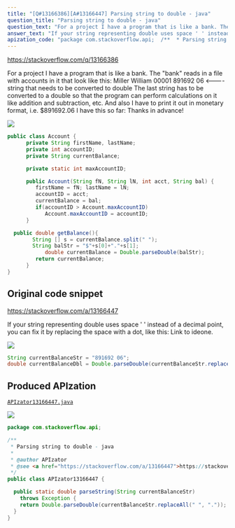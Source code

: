 ```yaml
---
title: "[Q#13166386][A#13166447] Parsing string to double - java"
question_title: "Parsing string to double - java"
question_text: "For a project I have a program that is like a bank. The \"bank\" reads in a file with accounts in it that look like this:  Miller William 00001 891692 06    <----string that needs to be converted to double  The last string has to be converted to a double so that the program can perform calculations on it like addition and subtraction, etc.  And also I have to print it out in monetary format, i.e. $891692.06 I have this so far: Thanks in advance!"
answer_text: "If your string representing double uses space ' ' instead of a decimal point, you can fix it by replacing the space with a dot, like this: Link to ideone."
apization_code: "package com.stackoverflow.api;  /**  * Parsing string to double - java  *  * @author APIzator  * @see <a href=\"https://stackoverflow.com/a/13166447\">https://stackoverflow.com/a/13166447</a>  */ public class APIzator13166447 {    public static double parseString(String currentBalanceStr)     throws Exception {     return Double.parseDouble(currentBalanceStr.replaceAll(\" \", \".\"));   } }"
---
```


https://stackoverflow.com/q/13166386

For a project I have a program that is like a bank. The &quot;bank&quot; reads in a file with accounts in it that look like this: 
Miller
William
00001
891692 06    &lt;----string that needs to be converted to double 
The last string has to be converted to a double so that the program can perform calculations on it like addition and subtraction, etc. 
And also I have to print it out in monetary format, i.e. $891692.06
I have this so far:
Thanks in advance!


<div class="code-logo"><img src="/stackoverflow.png" /></div>

```java
public class Account {
      private String firstName, lastName;
      private int accountID;
      private String currentBalance; 

      private static int maxAccountID;

      public Account(String fN, String lN, int acct, String bal) {
         firstName = fN; lastName = lN;
         accountID = acct;
         currentBalance = bal;
         if(accountID > Account.maxAccountID)
            Account.maxAccountID = accountID;
      }     

  public double getBalance(){
        String [] s = currentBalance.split(" ");
        String balStr = "$"+s[0]+"."+s[1];
            double currentBalance = Double.parseDouble(balStr);
         return currentBalance;
      }
}
```


## Original code snippet

https://stackoverflow.com/a/13166447

If your string representing double uses space &#x27; &#x27; instead of a decimal point, you can fix it by replacing the space with a dot, like this:
Link to ideone.

<div class="code-logo"><img src="/stackoverflow.png" /></div>

```java
String currentBalanceStr = "891692 06";
double currentBalanceDbl = Double.parseDouble(currentBalanceStr.replaceAll(" ","."));
```

## Produced APIzation

[`APIzator13166447.java`](https://github.com/blind-papers/apization-temp-data/raw/main/search/APIzator13166447.java)

<div class="code-logo"><img src="/apizator.png" /></div>

```java
package com.stackoverflow.api;

/**
 * Parsing string to double - java
 *
 * @author APIzator
 * @see <a href="https://stackoverflow.com/a/13166447">https://stackoverflow.com/a/13166447</a>
 */
public class APIzator13166447 {

  public static double parseString(String currentBalanceStr)
    throws Exception {
    return Double.parseDouble(currentBalanceStr.replaceAll(" ", "."));
  }
}

```